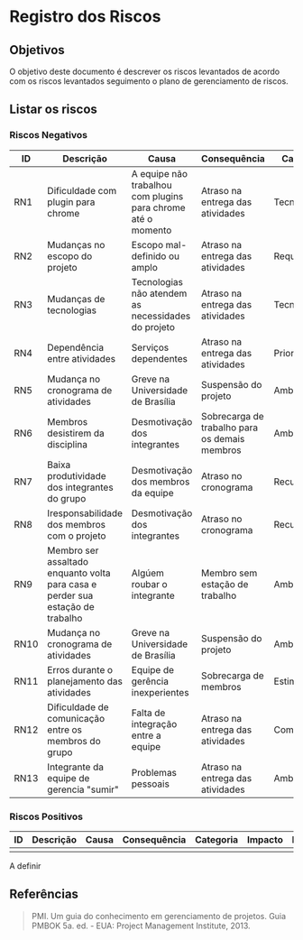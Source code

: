 # Registro dos Riscos 

## Objetivos  

O objetivo deste documento é descrever os riscos levantados de acordo com os riscos levantados seguimento o plano de gerenciamento de riscos.

## Listar os riscos

### Riscos Negativos

|ID|Descrição|Causa|Consequência|Categoria|Impacto|Probabilidade|
|- |---------|-----|------------|---------|-------|-------------|
|RN1|Dificuldade com plugin para chrome| A equipe não trabalhou com plugins para chrome até o momento| Atraso na entrega das atividades|Tecnologia|Alto|Média|
|RN2|Mudanças no escopo do projeto| Escopo mal-definido ou amplo| Atraso na entrega das atividades|Requisitos|Alto|Média|	
|RN3|Mudanças de tecnologias| Tecnologias não atendem as necessidades do projeto| Atraso na entrega das atividades|Tecnologia|Alto|Baixa|		  
|RN4|Dependência entre atividades| Serviços dependentes| Atraso na entrega das atividades|Priorização|Alto|Alta|
|RN5|Mudança no cronograma de atividades| Greve na Universidade de Brasília| Suspensão do projeto|Ambiente|Alto|Média|
|RN6|Membros desistirem da disciplina| Desmotivação dos integrantes| Sobrecarga de trabalho para os demais membros|Ambiente|Alto|Média|
|RN7|Baixa produtividade dos integrantes do grupo|Desmotivação dos membros da equipe| Atraso no cronograma|Recursos|Alto|Média|
|RN8|Iresponsabilidade dos membros com o projeto| Desmotivação dos integrantes| Atraso no cronograma|Recursos|Alto|Baixa|
|RN9|Membro ser assaltado enquanto volta para casa e perder sua estação de trabalho| Algúem roubar o integrante|Membro sem estação de trabalho |Ambiente|Alto|Baixa|
|RN10|Mudança no cronograma de atividades| Greve na Universidade de Brasília| Suspensão do projeto|Ambiente|Alto|Baixa|
|RN11|Erros durante o planejamento das atividades| Equipe de gerência inexperientes| Sobrecarga de membros|Estimativa|Alto|Baixa|
|RN12|Dificuldade de comunicação entre os membros do grupo| Falta de integração entre a equipe| Atraso na entrega das atividades|Comunicação|Alto|Alta|
|RN13|Integrante da equipe de gerencia "sumir"| Problemas pessoais| Atraso na entrega das atividades|Ambiente|Alto|Média|

### Riscos Positivos

|ID|Descrição|Causa|Consequência|Categoria|Impacto|Probabilidade|Prioridade|
|- |---------|-----|------------|---------|-------|-------------|----------|
|  |         |     |            |         |       |             |          |

A definir		  

## Referências

> PMI. Um guia do conhecimento em gerenciamento de projetos. Guia PMBOK 5a. ed. - EUA: Project Management Institute, 2013.
